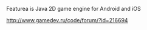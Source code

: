 Featurea is Java 2D game engine for Android and iOS

http://www.gamedev.ru/code/forum/?id=216694




